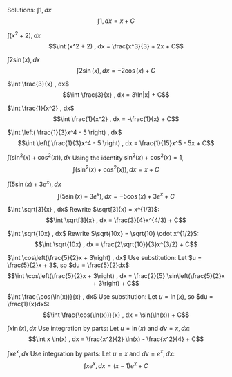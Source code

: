 Solutions:
$\int 1 , dx$
$$\int 1 , dx = x + C$$

$\int (x^2 + 2) , dx$
$$\int (x^2 + 2) , dx = \frac{x^3}{3} + 2x + C$$

$\int 2\sin(x) , dx$
$$\int 2\sin(x) , dx = -2\cos(x) + C$$

$\int \frac{3}{x} , dx$
$$\int \frac{3}{x} , dx = 3\ln|x| + C$$

$\int \frac{1}{x^2} , dx$
$$\int \frac{1}{x^2} , dx = -\frac{1}{x} + C$$

$\int \left( \frac{1}{3}x^4 - 5 \right) , dx$
$$\int \left( \frac{1}{3}x^4 - 5 \right) , dx = \frac{1}{15}x^5 - 5x + C$$

$\int (\sin^2(x) + \cos^2(x)) , dx$
Using the identity $\sin^2(x) + \cos^2(x) = 1$,
$$\int (\sin^2(x) + \cos^2(x)) , dx = x + C$$

$\int (5\sin(x) + 3e^x) , dx$
$$\int (5\sin(x) + 3e^x) , dx = -5\cos(x) + 3e^x + C$$

$\int \sqrt[3]{x} , dx$
Rewrite $\sqrt[3]{x} = x^{1/3}$:
$$\int \sqrt[3]{x} , dx = \frac{3}{4}x^{4/3} + C$$

$\int \sqrt{10x} , dx$
Rewrite $\sqrt{10x} = \sqrt{10} \cdot x^{1/2}$:
$$\int \sqrt{10x} , dx = \frac{2\sqrt{10}}{3}x^{3/2} + C$$

$\int \cos\left(\frac{5}{2}x + 3\right) , dx$
Use substitution: Let $u = \frac{5}{2}x + 3$, so $du = \frac{5}{2}dx$:
$$\int \cos\left(\frac{5}{2}x + 3\right) , dx = \frac{2}{5} \sin\left(\frac{5}{2}x + 3\right) + C$$

$\int \frac{\cos(\ln(x))}{x} , dx$
Use substitution: Let $u = \ln(x)$, so $du = \frac{1}{x}dx$:
$$\int \frac{\cos(\ln(x))}{x} , dx = \sin(\ln(x)) + C$$

$\int x \ln(x) , dx$
Use integration by parts: Let $u = \ln(x)$ and $dv = x , dx$:
$$\int x \ln(x) , dx = \frac{x^2}{2} \ln(x) - \frac{x^2}{4} + C$$

$\int x e^x , dx$
Use integration by parts: Let $u = x$ and $dv = e^x , dx$:
$$\int x e^x , dx = (x - 1)e^x + C$$
